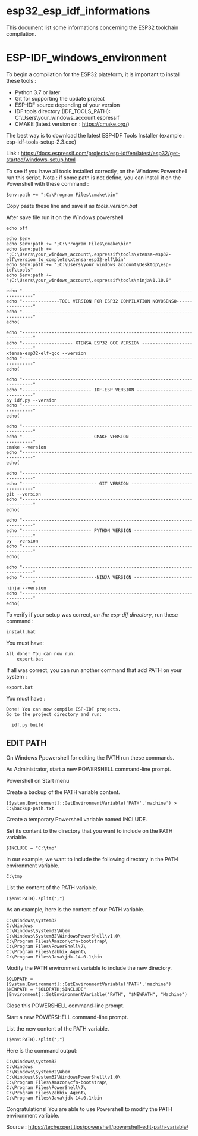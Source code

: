 # esp32_esp_idf_informations

This document list some informations concerning the ESP32 toolchain compilation.

# ESP-IDF_windows_environment

To begin a compilation for the ESP32 plateform, it is important to install these tools :
* Python 3.7 or later
* Git for supporting the update project
* ESP-IDF source depending of your version
* IDF tools directory (IDF_TOOLS_PATH): C:\Users\your_windows_account\.espressif
* CMAKE (latest version on : https://cmake.org/)

The best way is to download the latest ESP-IDF Tools Installer (example : esp-idf-tools-setup-2.3.exe)

Link : https://docs.espressif.com/projects/esp-idf/en/latest/esp32/get-started/windows-setup.html

To see if you have all tools installed correctly, on the Windows Powershell run this script.
Nota : if some path is not define, you can install it on the Powershell with these command : 
```
$env:path += ";C:\Program Files\cmake\bin"
```

Copy paste these line and save it as *tools_version.bat*

After save file run it on the Windows powershell
```
echo off

echo $env
echo $env:path += ";C:\Program Files\cmake\bin"
echo $env:path += ";C:\Users\your_windows_account\.espressif\tools\xtensa-esp32-elf\version_to_complete\xtensa-esp32-elf\bin"
echo $env:path += ";C:\Users\your_windows_account\Desktop\esp-idf\tools"
echo $env:path += ";C:\Users\your_windows_account\.espressif\tools\ninja\1.10.0"

echo "--------------------------------------------------------------------------"
echo "--------------TOOL VERSION FOR ESP32 COMPILATION NOVOSENSO----------------"
echo "--------------------------------------------------------------------------"
echo( 

echo "--------------------------------------------------------------------------"
echo "------------------- XTENSA ESP32 GCC VERSION -----------------------------"
xtensa-esp32-elf-gcc --version
echo "--------------------------------------------------------------------------"
echo( 

echo "--------------------------------------------------------------------------"
echo "-------------------------- IDF-ESP VERSION -------------------------------"
py idf.py --version
echo "--------------------------------------------------------------------------"
echo( 

echo "--------------------------------------------------------------------------"
echo "-------------------------- CMAKE VERSION ---------------------------------"
cmake --version
echo "--------------------------------------------------------------------------"
echo( 

echo "--------------------------------------------------------------------------"
echo "---------------------------- GIT VERSION ---------------------------------"
git --version
echo "--------------------------------------------------------------------------"
echo(

echo "--------------------------------------------------------------------------"
echo "-------------------------- PYTHON VERSION --------------------------------"
py --version
echo "--------------------------------------------------------------------------"
echo( 

echo "--------------------------------------------------------------------------"
echo "----------------------------NINJA VERSION --------------------------------" 
ninja --version
echo "--------------------------------------------------------------------------"
echo( 
```

To verify if your setup was correct, *on the esp-dif directory*, run these command :

```
install.bat
```
You must have:

```
All done! You can now run: 
    export.bat
```

If all was correct, you can run another command that add PATH on your system :

```
export.bat
```

You must have :
```
Done! You can now compile ESP-IDF projects.
Go to the project directory and run:

  idf.py build
```

## EDIT PATH
On Windows Ppowershell for editing the PATH run these commands.

As Administrator, start a new POWERSHELL command-line prompt.

Powershell on Start menu

Create a backup of the PATH variable content.

```
[System.Environment]::GetEnvironmentVariable('PATH','machine') > C:\backup-path.txt
```

Create a temporary Powershell variable named INCLUDE.

Set its content to the directory that you want to include on the PATH variable.

```
$INCLUDE = "C:\tmp"
```

In our example, we want to include the following directory in the PATH environment variable.
```
C:\tmp
```

List the content of the PATH variable.
```
($env:PATH).split(";")
```
As an example, here is the content of our PATH variable.
```
C:\Windows\system32
C:\Windows
C:\Windows\System32\Wbem
C:\Windows\System32\WindowsPowerShell\v1.0\
C:\Program Files\Amazon\cfn-bootstrap\
C:\Program Files\PowerShell\7\
C:\Program Files\Zabbix Agent\
C:\Program Files\Java\jdk-14.0.1\bin
```

Modify the PATH environment variable to include the new directory.
```
$OLDPATH = [System.Environment]::GetEnvironmentVariable('PATH','machine')
$NEWPATH = "$OLDPATH;$INCLUDE"
[Environment]::SetEnvironmentVariable("PATH", "$NEWPATH", "Machine")
```

Close this POWERSHELL command-line prompt.

Start a new POWERSHELL command-line prompt.

List the new content of the PATH variable.
```
($env:PATH).split(";")
```
Here is the command output:
```
C:\Windows\system32
C:\Windows
C:\Windows\System32\Wbem
C:\Windows\System32\WindowsPowerShell\v1.0\
C:\Program Files\Amazon\cfn-bootstrap\
C:\Program Files\PowerShell\7\
C:\Program Files\Zabbix Agent\
C:\Program Files\Java\jdk-14.0.1\bin
```
Congratulations! You are able to use Powershell to modify the PATH environment variable.

Source : https://techexpert.tips/powershell/powershell-edit-path-variable/
